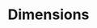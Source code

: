 ---
bigquery: https://console.cloud.google.com/bigquery?p=covid-19-dimensions-ai&page=table&d=data&t=publications
contributors: Digital Science, https://www.digital-science.com/
cost: Free for personal, non-commercial use.
description: Dimensions contains more than 100 million publications, ranging from
  articles published in scholarly journals, books and book chapters, to preprints
  and conference proceedings. All publications are contextualized with linked data
  sets, funding, publications, patents, clinical trials, and policy documents. You
  can also view associated categories, funders, institutions, and researcher profiles.
documentation: https://docs.dimensions.ai/bigquery/index.html
last_edit: Mon, 04 Apr 2022 19:04:00 GMT
location: https://www.dimensions.ai/products/free/
maintained_by: Digital Science, https://www.digital-science.com/
schema_fields: '[''research_org_state_codes'', ''language'', ''publication_date'',
  ''publisher'', ''filing_status'', ''id'', ''email_address'', ''date_normal'', ''patent_ids'',
  ''date_inserted'', ''jurisdiction'', ''priority_year'', ''end_year'', ''gender'',
  ''priority_date'', ''categories'', ''funding_cny'', ''isbn'', ''issue'', ''funding_currency'',
  ''description'', ''supporting_grant_ids'', ''category_for'', ''created_date'', ''filing_date'',
  ''inventor_names'', ''category_bra'', ''funding_gbp'', ''publication_ids'', ''end_date'',
  ''external_ids'', ''original_abstract'', ''funding_cad'', ''foa_number'', ''associated_publication_arxiv_id'',
  ''wikipedia_url'', ''book_title'', ''family_count'', ''name'', ''pmid'', ''resulting_publication_ids'',
  ''abstract'', ''source_id'', ''category_icrp_cso'', ''linkout'', ''publication_year'',
  ''types'', ''organisation_details'', ''ipcr'', ''concepts'', ''volume'', ''pages'',
  ''open_access_categories'', ''start_date'', ''date_print'', ''open_access_categories_v2'',
  ''phase'', ''funding_aud'', ''research_org_countries'', ''assignee_countries'',
  ''research_org_country_names'', ''funding_amount'', ''conditions'', ''year'', ''arxiv_id'',
  ''granted_date'', ''family_id'', ''application_number'', ''research_org_state_names'',
  ''links'', ''cpc'', ''expiration_year'', ''metrics'', ''book_series_title'', ''mesh_terms'',
  ''reference_ids'', ''interventions'', ''research_orgs'', ''date_imported_gbq'',
  ''citations_count'', ''type'', ''conference'', ''associated_publication_pmid'',
  ''expiration_date'', ''funding_nzd'', ''date'', ''status'', ''repository_id'', ''acknowledgements'',
  ''license'', ''cited_by_ids'', ''category_rcdc'', ''category_icrp_ct'', ''funding_eur'',
  ''embargo_date'', ''established'', ''category_uoa'', ''original_title'', ''subtitles'',
  ''kind'', ''mesh_headings'', ''aliases'', ''associated_publication_id'', ''original_assignee_orgs'',
  ''journal_lists'', ''doi'', ''assignee_orgs'', ''filing_year'', ''associated_grant_ids'',
  ''legal_events'', ''title'', ''date_online'', ''funding_chf'', ''investigators'',
  ''current_assignee_countries'', ''family_members_ids'', ''journal'', ''authors'',
  ''funding_jpy'', ''category_hrcs_rac'', ''funder_org_cities'', ''original_assignee_countries'',
  ''clinical_trial_ids'', ''acronym'', ''funder_orgs'', ''proceedings_title'', ''category_hrcs_hc'',
  ''current_assignee'', ''brief_title'', ''date_modified'', ''citations'', ''repository_url'',
  ''start_year'', ''category_sdg'', ''pmcid'', ''original_assignee'', ''resulting_publication_doi'',
  ''editors'', ''granted_year'', ''address'', ''researcher_ids'', ''funder_org'',
  ''research_org_city_names'', ''legal_status'', ''active_years'', ''relationships'',
  ''funding_details'', ''acronyms'', ''funding_usd'', ''category_hra'', ''funder_org_countries'',
  ''funder_countries'', ''eisbn'', ''current_assignee_orgs'', ''associated_publication_doi'',
  ''research_org_cities'', ''funder_org_acronyms'', ''grant_number'', ''registry'',
  ''funder_org_state_codes'', ''altmetrics'', ''citation_string'', ''parent_id'',
  ''labels'', ''repository_name'']'
shortname: dimensions
tags:
- scholarly literature
- patents
- funding
- clinical trials
- academic profiles
terms_of_use: 'Use of both the Dimensions COVID-19 dataset and full Dimensions dataset
  are subject to the Dimensions Terms of use: https://www.dimensions.ai/policies-terms-legal '
title: Dimensions
uuid: dcff88bd-fe6b-4fdb-8159-809bf9d7bc1c
---